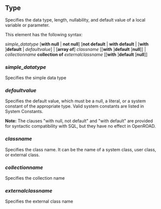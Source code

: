 ## Type

Specifies the data type, length, nullability, and default value of a local variable or parameter.

This element has the following syntax:

*simple_datatype* [**with null** | **not null**] [**not default** | **with default** | [**with** ]**default** | *defaultvalue*] |
    [**array of**] *classname* [[**with** ]**default** [**null**]] |
    *collectionname* **collection of** *externalclassname* [[**with** ]**default** [**null**]]

### *simple_datatype*

Specifies the simple data type

### *defaultvalue*

Specifies the default value, which must be a null, a literal, or a system constant of the appropriate type. Valid system constants are listed in System Constants.

**Note:** The clauses "with null, not default" and "with default" are provided for syntactic compatibility with SQL, but they have no effect in OpenROAD.

### *classname*

Specifies the class name. It can be the name of a system class, user class, or external class.

### *collectionname*

Specifies the collection name

### *externalclassname*

Specifies the external class name
